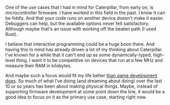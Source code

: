 One of the use cases that I had in mind for Caterpillar, from early on, is
microcontroller firmware. I have worked in this field in the past. I know it can
be fiddly. And that your code runs on another device doesn't make it easier.
Debuggers can help, but the available options never felt satisfactory. Although
maybe that's an issue with working off the beaten path (I used Rust).

I believe that interactive programming could be a huge boon there. And having
this in mind has already driven a lot of my thinking about Caterpillar. I've
known for a while that it can't end up as some dynamically-typed, high-level
thing. I want it to be competitive on devices that run at a few MHz and measure
their RAM in kilobytes.

And maybe such a focus would fit my life better
[than game development does](/daily/2024-10-22). So much of what I've doing (and
dreaming about doing) over the last 10 or so years has been about making
physical things. Maybe, instead of supporting firmware development at some point
down the line, it would be a good idea to focus on it as the primary use case,
starting right now.
